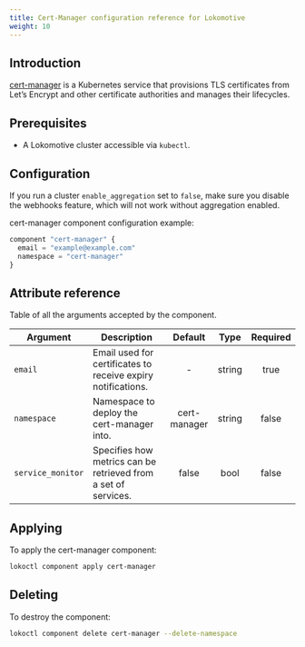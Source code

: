 ```yaml
---
title: Cert-Manager configuration reference for Lokomotive
weight: 10
---
```


## Introduction

[cert-manager](https://cert-manager.io/docs/) is a Kubernetes service that provisions TLS
certificates from Let’s Encrypt and other certificate authorities and manages their lifecycles.

## Prerequisites

* A Lokomotive cluster accessible via `kubectl`.

## Configuration

If you run a cluster `enable_aggregation` set to `false`, make sure you disable the webhooks
feature, which will not work without aggregation enabled.

cert-manager component configuration example:

```tf
component "cert-manager" {
  email = "example@example.com"
  namespace = "cert-manager"
}
```

## Attribute reference

Table of all the arguments accepted by the component.

| Argument          | Description                                                    |   Default    |  Type  | Required |
|-------------------|----------------------------------------------------------------|:------------:|:------:|:--------:|
| `email`           | Email used for certificates to receive expiry notifications.   |      -       | string |   true   |
| `namespace`       | Namespace to deploy the cert-manager into.                     | cert-manager | string |  false   |
| `service_monitor` | Specifies how metrics can be retrieved from a set of services. |    false     |  bool  |  false   |


## Applying

To apply the cert-manager component:

```bash
lokoctl component apply cert-manager
```
## Deleting

To destroy the component:

```bash
lokoctl component delete cert-manager --delete-namespace
```
